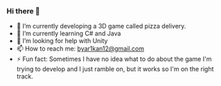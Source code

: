 ### Hi there 👋

- 🔭 I’m currently developing a 3D game called pizza delivery.
- 🌱 I’m currently learning C# and Java
- 🤔 I’m looking for help with Unity
- 📫 How to reach me: byar1kan12@gmail.com
- ⚡ Fun fact: Sometimes I have no idea what to do about the game I'm trying to develop and I just ramble on, but it works so I'm on the right track.

